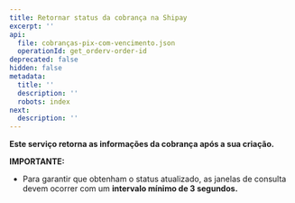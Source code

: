 ```yaml
---
title: Retornar status da cobrança na Shipay
excerpt: ''
api:
  file: cobranças-pix-com-vencimento.json
  operationId: get_orderv-order-id
deprecated: false
hidden: false
metadata:
  title: ''
  description: ''
  robots: index
next:
  description: ''
---
```

**Este serviço retorna as informações da cobrança após a sua criação.**

**IMPORTANTE:**

* Para garantir que obtenham o status atualizado, as janelas de consulta devem ocorrer com um **intervalo mínimo de 3 segundos.**
